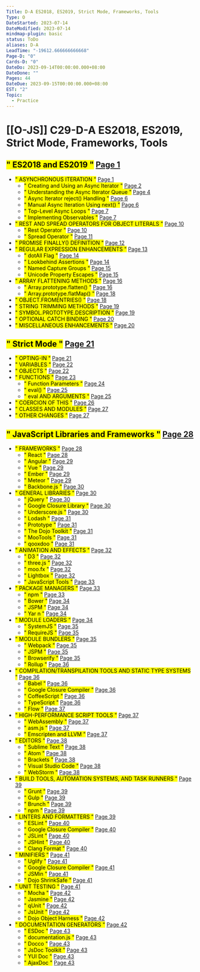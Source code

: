 ```yaml
---
Title: D-A ES2018, ES2019, Strict Mode, Frameworks, Tools
Type: O
DateStarted: 2023-07-14
DateModified: 2023-07-14
mindmap-plugin: basic
status: ToDo
aliases: D-A
LeadTime: "-19612.666666666668"
Page-D: "0"
Cards-D: "0"
DateDo: 2023-09-14T00:00:00.000+08:00
DateDone: ""
Pages: 44
DateDue: 2023-09-15T00:00:00.000+08:00
EST: "2"
Topic:
  - Practice
---
```


# [[O-JS]] C29-D-A ES2018, ES2019, Strict Mode, Frameworks, Tools

## <mark class="hltr-gray ">" ES2018 and ES2019 "</mark> [Page 1 ](zotero://open-pdf/library/items/X7MW3Q6Z?page=1&annotation=E5VJI9JT)

- <mark class="hltr-gray ">" ASYNCHRONOUS ITERATION "</mark> [Page 1 ](zotero://open-pdf/library/items/X7MW3Q6Z?page=1&annotation=MVSLNECE)
  - <mark class="hltr-gray ">" Creating and Using an Async Iterator "</mark> [Page 2 ](zotero://open-pdf/library/items/X7MW3Q6Z?page=2&annotation=K4VAP6Q6)
  - <mark class="hltr-gray ">" Understanding the Async Iterator Queue "</mark> [Page 4 ](zotero://open-pdf/library/items/X7MW3Q6Z?page=4&annotation=8MUQJQ35)
  - <mark class="hltr-gray ">" Async Iterator reject() Handling "</mark> [Page 6 ](zotero://open-pdf/library/items/X7MW3Q6Z?page=6&annotation=8TR5DE4G)
  - <mark class="hltr-gray ">" Manual Async Iteration Using next() "</mark> [Page 6 ](zotero://open-pdf/library/items/X7MW3Q6Z?page=6&annotation=2FPIQMF9)
  - <mark class="hltr-gray ">" Top-Level Async Loops "</mark> [Page 7 ](zotero://open-pdf/library/items/X7MW3Q6Z?page=7&annotation=Z6JDZQTD)
  - <mark class="hltr-gray ">" Implementing Observables "</mark> [Page 7 ](zotero://open-pdf/library/items/X7MW3Q6Z?page=7&annotation=GDGSPH24)
- <mark class="hltr-gray ">" REST AND SPREAD OPERATORS FOR OBJECT LITERALS "</mark> [Page 10 ](zotero://open-pdf/library/items/X7MW3Q6Z?page=10&annotation=RGQVP4HQ)
  - <mark class="hltr-gray ">" Rest Operator "</mark> [Page 10 ](zotero://open-pdf/library/items/X7MW3Q6Z?page=10&annotation=NQ6EFEDS)
  - <mark class="hltr-gray ">" Spread Operator "</mark> [Page 11 ](zotero://open-pdf/library/items/X7MW3Q6Z?page=11&annotation=X5PGK645)
- <mark class="hltr-gray ">" PROMISE FINALLY() DEFINITION "</mark> [Page 12 ](zotero://open-pdf/library/items/X7MW3Q6Z?page=12&annotation=MIRU9QYH)
- <mark class="hltr-gray ">" REGULAR EXPRESSION ENHANCEMENTS "</mark> [Page 13 ](zotero://open-pdf/library/items/X7MW3Q6Z?page=13&annotation=CQS9JB2S)
  - <mark class="hltr-gray ">" dotAll Flag "</mark> [Page 14 ](zotero://open-pdf/library/items/X7MW3Q6Z?page=14&annotation=DWRKB9KV)
  - <mark class="hltr-gray ">" Lookbehind Assertions "</mark> [Page 14 ](zotero://open-pdf/library/items/X7MW3Q6Z?page=14&annotation=4NF699Y6)
  - <mark class="hltr-gray ">" Named Capture Groups "</mark> [Page 15 ](zotero://open-pdf/library/items/X7MW3Q6Z?page=15&annotation=KNJN846Y)
  - <mark class="hltr-gray ">" Unicode Property Escapes "</mark> [Page 15 ](zotero://open-pdf/library/items/X7MW3Q6Z?page=15&annotation=DPLYPXNB)
- <mark class="hltr-gray ">" ARRAY FLATTENING METHODS "</mark> [Page 16 ](zotero://open-pdf/library/items/X7MW3Q6Z?page=16&annotation=XJDFF56E)
  - <mark class="hltr-gray ">" Array.prototype.flatten() "</mark> [Page 16 ](zotero://open-pdf/library/items/X7MW3Q6Z?page=16&annotation=XMR6JUQQ)
  - <mark class="hltr-gray ">" Array.prototype.flatMap() "</mark> [Page 18 ](zotero://open-pdf/library/items/X7MW3Q6Z?page=18&annotation=YC2Q6QDN)
- <mark class="hltr-gray ">" OBJECT.FROMENTRIES() "</mark> [Page 18 ](zotero://open-pdf/library/items/X7MW3Q6Z?page=18&annotation=E35XICHB)
- <mark class="hltr-gray ">" STRING TRIMMING METHODS "</mark> [Page 19 ](zotero://open-pdf/library/items/X7MW3Q6Z?page=19&annotation=HGUBBSKW)
- <mark class="hltr-gray ">" SYMBOL.PROTOTYPE.DESCRIPTION "</mark> [Page 19 ](zotero://open-pdf/library/items/X7MW3Q6Z?page=19&annotation=W328Q4WA)
- <mark class="hltr-gray ">" OPTIONAL CATCH BINDING "</mark> [Page 20 ](zotero://open-pdf/library/items/X7MW3Q6Z?page=20&annotation=YKE755PC)
- <mark class="hltr-gray ">" MISCELLANEOUS ENHANCEMENTS "</mark> [Page 20 ](zotero://open-pdf/library/items/X7MW3Q6Z?page=20&annotation=5UZBC2SK)

## <mark class="hltr-gray ">" Strict Mode "</mark> [Page 21 ](zotero://open-pdf/library/items/X7MW3Q6Z?page=21&annotation=6RMINDM3)

- <mark class="hltr-gray ">" OPTING-IN "</mark> [Page 21 ](zotero://open-pdf/library/items/X7MW3Q6Z?page=21&annotation=T2ELRNL7)
- <mark class="hltr-gray ">" VARIABLES "</mark> [Page 22 ](zotero://open-pdf/library/items/X7MW3Q6Z?page=22&annotation=SGQ3562V)
- <mark class="hltr-gray ">" OBJECTS "</mark> [Page 22 ](zotero://open-pdf/library/items/X7MW3Q6Z?page=22&annotation=2NNCKDN4)
- <mark class="hltr-gray ">" FUNCTIONS "</mark> [Page 23 ](zotero://open-pdf/library/items/X7MW3Q6Z?page=23&annotation=8FY6DWZZ)
  - <mark class="hltr-gray ">" Function Parameters "</mark> [Page 24 ](zotero://open-pdf/library/items/X7MW3Q6Z?page=24&annotation=PWN59Q4G)
  - <mark class="hltr-gray ">" eval() "</mark> [Page 25 ](zotero://open-pdf/library/items/X7MW3Q6Z?page=25&annotation=7IDAUFQS)
  - <mark class="hltr-gray ">" eval AND ARGUMENTS "</mark> [Page 25 ](zotero://open-pdf/library/items/X7MW3Q6Z?page=25&annotation=B9J26L8Y)
- <mark class="hltr-gray ">" COERCION OF THIS "</mark> [Page 26 ](zotero://open-pdf/library/items/X7MW3Q6Z?page=26&annotation=8WUBZRD3)
- <mark class="hltr-gray ">" CLASSES AND MODULES "</mark> [Page 27 ](zotero://open-pdf/library/items/X7MW3Q6Z?page=27&annotation=CM4BKIEZ)
- <mark class="hltr-gray ">" OTHER CHANGES "</mark> [Page 27 ](zotero://open-pdf/library/items/X7MW3Q6Z?page=27&annotation=LJ9QYP9D)

## <mark class="hltr-gray ">" JavaScript Libraries and Frameworks "</mark> [Page 28 ](zotero://open-pdf/library/items/X7MW3Q6Z?page=28&annotation=UQB6RBQ6)

- <mark class="hltr-gray ">" FRAMEWORKS "</mark> [Page 28 ](zotero://open-pdf/library/items/X7MW3Q6Z?page=28&annotation=DEK9WISE)
  - <mark class="hltr-gray ">" React "</mark> [Page 28 ](zotero://open-pdf/library/items/X7MW3Q6Z?page=28&annotation=NF5ZJPBN)
  - <mark class="hltr-gray ">" Angular "</mark> [Page 29 ](zotero://open-pdf/library/items/X7MW3Q6Z?page=29&annotation=37H2SQEF)
  - <mark class="hltr-gray ">" Vue "</mark> [Page 29 ](zotero://open-pdf/library/items/X7MW3Q6Z?page=29&annotation=AQUCFZ9M)
  - <mark class="hltr-gray ">" Ember "</mark> [Page 29 ](zotero://open-pdf/library/items/X7MW3Q6Z?page=29&annotation=X658CPH4)
  - <mark class="hltr-gray ">" Meteor "</mark> [Page 29 ](zotero://open-pdf/library/items/X7MW3Q6Z?page=29&annotation=MRLD3EF2)
  - <mark class="hltr-gray ">" Backbone.js "</mark> [Page 30 ](zotero://open-pdf/library/items/X7MW3Q6Z?page=30&annotation=RYD4SC4N)
- <mark class="hltr-gray ">" GENERAL LIBRARIES "</mark> [Page 30 ](zotero://open-pdf/library/items/X7MW3Q6Z?page=30&annotation=WAGVH23Q)
  - <mark class="hltr-gray ">" jQuery "</mark> [Page 30 ](zotero://open-pdf/library/items/X7MW3Q6Z?page=30&annotation=SHL8FPDF)
  - <mark class="hltr-gray ">" Google Closure Library "</mark> [Page 30 ](zotero://open-pdf/library/items/X7MW3Q6Z?page=30&annotation=TYAKIKJZ)
  - <mark class="hltr-gray ">" Underscore.js "</mark> [Page 30 ](zotero://open-pdf/library/items/X7MW3Q6Z?page=30&annotation=UIEQ8P7L)
  - <mark class="hltr-gray ">" Lodash "</mark> [Page 31 ](zotero://open-pdf/library/items/X7MW3Q6Z?page=31&annotation=XSYVN4HP)
  - <mark class="hltr-gray ">" Prototype "</mark> [Page 31 ](zotero://open-pdf/library/items/X7MW3Q6Z?page=31&annotation=EXHSCXE8)
  - <mark class="hltr-gray ">" The Dojo Toolkit "</mark> [Page 31 ](zotero://open-pdf/library/items/X7MW3Q6Z?page=31&annotation=3D8M8IZB)
  - <mark class="hltr-gray ">" MooTools "</mark> [Page 31 ](zotero://open-pdf/library/items/X7MW3Q6Z?page=31&annotation=FCK8XASR)
  - <mark class="hltr-gray ">" qooxdoo "</mark> [Page 31 ](zotero://open-pdf/library/items/X7MW3Q6Z?page=31&annotation=7BVZTULX)
- <mark class="hltr-gray ">" ANIMATION AND EFFECTS "</mark> [Page 32 ](zotero://open-pdf/library/items/X7MW3Q6Z?page=32&annotation=TATNII7P)
  - <mark class="hltr-gray ">" D3 "</mark> [Page 32 ](zotero://open-pdf/library/items/X7MW3Q6Z?page=32&annotation=L9KAZSKZ)
  - <mark class="hltr-gray ">" three.js "</mark> [Page 32 ](zotero://open-pdf/library/items/X7MW3Q6Z?page=32&annotation=67R5X3YW)
  - <mark class="hltr-gray ">" moo.fx "</mark> [Page 32 ](zotero://open-pdf/library/items/X7MW3Q6Z?page=32&annotation=E5FDNBYN)
  - <mark class="hltr-gray ">" Lightbox "</mark> [Page 32 ](zotero://open-pdf/library/items/X7MW3Q6Z?page=32&annotation=X6KX8FND)
  - <mark class="hltr-gray ">" JavaScript Tools "</mark> [Page 33 ](zotero://open-pdf/library/items/X7MW3Q6Z?page=33&annotation=8CEGUZZX)
- <mark class="hltr-gray ">" PACKAGE MANAGERS "</mark> [Page 33 ](zotero://open-pdf/library/items/X7MW3Q6Z?page=33&annotation=L5UCTSRQ)
  - <mark class="hltr-gray ">" npm "</mark> [Page 33 ](zotero://open-pdf/library/items/X7MW3Q6Z?page=33&annotation=W6J75KN4)
  - <mark class="hltr-gray ">" Bower "</mark> [Page 34 ](zotero://open-pdf/library/items/X7MW3Q6Z?page=34&annotation=QKCH88SW)
  - <mark class="hltr-gray ">" JSPM "</mark> [Page 34 ](zotero://open-pdf/library/items/X7MW3Q6Z?page=34&annotation=XW4FVDU2)
  - <mark class="hltr-gray ">" Yar n "</mark> [Page 34 ](zotero://open-pdf/library/items/X7MW3Q6Z?page=34&annotation=IB8MXWR4)
- <mark class="hltr-gray ">" MODULE LOADERS "</mark> [Page 34 ](zotero://open-pdf/library/items/X7MW3Q6Z?page=34&annotation=3RLIEYKH)
  - <mark class="hltr-gray ">" SystemJS "</mark> [Page 35 ](zotero://open-pdf/library/items/X7MW3Q6Z?page=35&annotation=3FEXB5S4)
  - <mark class="hltr-gray ">" RequireJS "</mark> [Page 35 ](zotero://open-pdf/library/items/X7MW3Q6Z?page=35&annotation=A664NXKI)
- <mark class="hltr-gray ">" MODULE BUNDLERS "</mark> [Page 35 ](zotero://open-pdf/library/items/X7MW3Q6Z?page=35&annotation=WVN5NM2T)
  - <mark class="hltr-gray ">" Webpack "</mark> [Page 35 ](zotero://open-pdf/library/items/X7MW3Q6Z?page=35&annotation=SFHIF7Y9)
  - <mark class="hltr-gray ">" JSPM "</mark> [Page 35 ](zotero://open-pdf/library/items/X7MW3Q6Z?page=35&annotation=VAH8J6DF)
  - <mark class="hltr-gray ">" Browserify "</mark> [Page 35 ](zotero://open-pdf/library/items/X7MW3Q6Z?page=35&annotation=JMWASAKT)
  - <mark class="hltr-gray ">" Rollup "</mark> [Page 36 ](zotero://open-pdf/library/items/X7MW3Q6Z?page=36&annotation=LRPVEI9G)
- <mark class="hltr-gray ">" COMPILATION/TRANSPILATION TOOLS AND STATIC TYPE SYSTEMS "</mark> [Page 36 ](zotero://open-pdf/library/items/X7MW3Q6Z?page=36&annotation=ZRHRF656)
  - <mark class="hltr-gray ">" Babel "</mark> [Page 36 ](zotero://open-pdf/library/items/X7MW3Q6Z?page=36&annotation=5TZF92XD)
  - <mark class="hltr-gray ">" Google Closure Compiler "</mark> [Page 36 ](zotero://open-pdf/library/items/X7MW3Q6Z?page=36&annotation=5T33II8Q)
  - <mark class="hltr-gray ">" CoffeeScript "</mark> [Page 36 ](zotero://open-pdf/library/items/X7MW3Q6Z?page=36&annotation=A3FZ8QAM)
  - <mark class="hltr-gray ">" TypeScript "</mark> [Page 36 ](zotero://open-pdf/library/items/X7MW3Q6Z?page=36&annotation=NG5Z5DWB)
  - <mark class="hltr-gray ">" Flow "</mark> [Page 37 ](zotero://open-pdf/library/items/X7MW3Q6Z?page=37&annotation=B3YKG5IN)
- <mark class="hltr-gray ">" HIGH-PERFORMANCE SCRIPT TOOLS "</mark> [Page 37 ](zotero://open-pdf/library/items/X7MW3Q6Z?page=37&annotation=UL4MN24L)
  - <mark class="hltr-gray ">" WebAssembly "</mark> [Page 37 ](zotero://open-pdf/library/items/X7MW3Q6Z?page=37&annotation=RAY3DS8J)
  - <mark class="hltr-gray ">" asm.js "</mark> [Page 37 ](zotero://open-pdf/library/items/X7MW3Q6Z?page=37&annotation=LKXT28PJ)
  - <mark class="hltr-gray ">" Emscripten and LLVM "</mark> [Page 37 ](zotero://open-pdf/library/items/X7MW3Q6Z?page=37&annotation=NJ3HQSNP)
- <mark class="hltr-gray ">" EDITORS "</mark> [Page 38 ](zotero://open-pdf/library/items/X7MW3Q6Z?page=38&annotation=QDQW7UQL)
  - <mark class="hltr-gray ">" Sublime Text "</mark> [Page 38 ](zotero://open-pdf/library/items/X7MW3Q6Z?page=38&annotation=6XKMF42B)
  - <mark class="hltr-gray ">" Atom "</mark> [Page 38 ](zotero://open-pdf/library/items/X7MW3Q6Z?page=38&annotation=RVSB6F3Z)
  - <mark class="hltr-gray ">" Brackets "</mark> [Page 38 ](zotero://open-pdf/library/items/X7MW3Q6Z?page=38&annotation=P8P9BCR8)
  - <mark class="hltr-gray ">" Visual Studio Code "</mark> [Page 38 ](zotero://open-pdf/library/items/X7MW3Q6Z?page=38&annotation=PZVL3JCD)
  - <mark class="hltr-gray ">" WebStorm "</mark> [Page 38 ](zotero://open-pdf/library/items/X7MW3Q6Z?page=38&annotation=CWXSD3DI)
- <mark class="hltr-gray ">" BUILD TOOLS, AUTOMATION SYSTEMS, AND TASK RUNNERS "</mark> [Page 39 ](zotero://open-pdf/library/items/X7MW3Q6Z?page=39&annotation=6YIC4GVM)
  - <mark class="hltr-gray ">" Grunt "</mark> [Page 39 ](zotero://open-pdf/library/items/X7MW3Q6Z?page=39&annotation=MCUWUHPS)
  - <mark class="hltr-gray ">" Gulp "</mark> [Page 39 ](zotero://open-pdf/library/items/X7MW3Q6Z?page=39&annotation=7XGJA9KX)
  - <mark class="hltr-gray ">" Brunch "</mark> [Page 39 ](zotero://open-pdf/library/items/X7MW3Q6Z?page=39&annotation=WQT78IZC)
  - <mark class="hltr-gray ">" npm "</mark> [Page 39 ](zotero://open-pdf/library/items/X7MW3Q6Z?page=39&annotation=G7KQXVZY)
- <mark class="hltr-gray ">" LINTERS AND FORMATTERS "</mark> [Page 39 ](zotero://open-pdf/library/items/X7MW3Q6Z?page=39&annotation=GWKXKZWQ)
  - <mark class="hltr-gray ">" ESLint "</mark> [Page 40 ](zotero://open-pdf/library/items/X7MW3Q6Z?page=40&annotation=WS9HYE4F)
  - <mark class="hltr-gray ">" Google Closure Compiler "</mark> [Page 40 ](zotero://open-pdf/library/items/X7MW3Q6Z?page=40&annotation=NTFUD5PY)
  - <mark class="hltr-gray ">" JSLint "</mark> [Page 40 ](zotero://open-pdf/library/items/X7MW3Q6Z?page=40&annotation=V6N95673)
  - <mark class="hltr-gray ">" JSHint "</mark> [Page 40 ](zotero://open-pdf/library/items/X7MW3Q6Z?page=40&annotation=TKDM9XAQ)
  - <mark class="hltr-gray ">" Clang Format "</mark> [Page 40 ](zotero://open-pdf/library/items/X7MW3Q6Z?page=40&annotation=5ZPUFDZ7)
- <mark class="hltr-gray ">" MINIFIERS "</mark> [Page 41 ](zotero://open-pdf/library/items/X7MW3Q6Z?page=41&annotation=M9S339QD)
  - <mark class="hltr-gray ">" Uglify "</mark> [Page 41 ](zotero://open-pdf/library/items/X7MW3Q6Z?page=41&annotation=8QVT9Z5P)
  - <mark class="hltr-gray ">" Google Closure Compiler "</mark> [Page 41 ](zotero://open-pdf/library/items/X7MW3Q6Z?page=41&annotation=QXDAXQNN)
  - <mark class="hltr-gray ">" JSMin "</mark> [Page 41 ](zotero://open-pdf/library/items/X7MW3Q6Z?page=41&annotation=56RNHSUV)
  - <mark class="hltr-gray ">" Dojo ShrinkSafe "</mark> [Page 41 ](zotero://open-pdf/library/items/X7MW3Q6Z?page=41&annotation=UE57UFZJ)
- <mark class="hltr-gray ">" UNIT TESTING "</mark> [Page 41 ](zotero://open-pdf/library/items/X7MW3Q6Z?page=41&annotation=5ZM9RN26)
  - <mark class="hltr-gray ">" Mocha "</mark> [Page 42 ](zotero://open-pdf/library/items/X7MW3Q6Z?page=42&annotation=HVAESXKH)
  - <mark class="hltr-gray ">" Jasmine "</mark> [Page 42 ](zotero://open-pdf/library/items/X7MW3Q6Z?page=42&annotation=FCZ5NAK5)
  - <mark class="hltr-gray ">" qUnit "</mark> [Page 42 ](zotero://open-pdf/library/items/X7MW3Q6Z?page=42&annotation=ZDBUNRHL)
  - <mark class="hltr-gray ">" JsUnit "</mark> [Page 42 ](zotero://open-pdf/library/items/X7MW3Q6Z?page=42&annotation=LKK7E9SQ)
  - <mark class="hltr-gray ">" Dojo Object Harness "</mark> [Page 42 ](zotero://open-pdf/library/items/X7MW3Q6Z?page=42&annotation=79M5BJ5E)
- <mark class="hltr-gray ">" DOCUMENTATION GENERATORS "</mark> [Page 42 ](zotero://open-pdf/library/items/X7MW3Q6Z?page=42&annotation=FZHGC52X)
  - <mark class="hltr-gray ">" ESDoc "</mark> [Page 43 ](zotero://open-pdf/library/items/X7MW3Q6Z?page=43&annotation=UL7UC3R2)
  - <mark class="hltr-gray ">" documentation.js "</mark> [Page 43 ](zotero://open-pdf/library/items/X7MW3Q6Z?page=43&annotation=YNJVRZGG)
  - <mark class="hltr-gray ">" Docco "</mark> [Page 43 ](zotero://open-pdf/library/items/X7MW3Q6Z?page=43&annotation=47GSYA7T)
  - <mark class="hltr-gray ">" JsDoc Toolkit "</mark> [Page 43 ](zotero://open-pdf/library/items/X7MW3Q6Z?page=43&annotation=TAP27DHU)
  - <mark class="hltr-gray ">" YUI Doc "</mark> [Page 43 ](zotero://open-pdf/library/items/X7MW3Q6Z?page=43&annotation=U3VYKRYQ)
  - <mark class="hltr-gray ">" AjaxDoc "</mark> [Page 43 ](zotero://open-pdf/library/items/X7MW3Q6Z?page=43&annotation=YIUV3GWQ)
